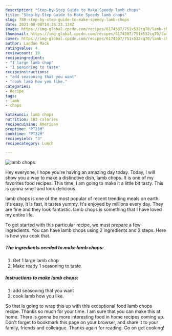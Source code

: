 ```yaml
---
description: "Step-by-Step Guide to Make Speedy lamb chops"
title: "Step-by-Step Guide to Make Speedy lamb chops"
slug: 780-step-by-step-guide-to-make-speedy-lamb-chops
date: 2021-08-08T14:38:23.134Z
image: https://img-global.cpcdn.com/recipes/6174507/751x532cq70/lamb-chops-recipe-main-photo.jpg
thumbnail: https://img-global.cpcdn.com/recipes/6174507/751x532cq70/lamb-chops-recipe-main-photo.jpg
cover: https://img-global.cpcdn.com/recipes/6174507/751x532cq70/lamb-chops-recipe-main-photo.jpg
author: Landon Mack
ratingvalue: 4
reviewcount: 10
recipeingredient:
- "1 large lamb chop"
- "1 seasoning to taste"
recipeinstructions:
- "add seasoning that you want"
- "cook lamb how you like."
categories:
- Recipe
tags:
- lamb
- chops

katakunci: lamb chops 
nutrition: 163 calories
recipecuisine: American
preptime: "PT28M"
cooktime: "PT32M"
recipeyield: "3"
recipecategory: Lunch

---
```



![lamb chops](https://img-global.cpcdn.com/recipes/6174507/751x532cq70/lamb-chops-recipe-main-photo.jpg)

Hey everyone, I hope you're having an amazing day today. Today, I will show you a way to make a distinctive dish, lamb chops. It is one of my favorites food recipes. This time, I am going to make it a little bit tasty. This is gonna smell and look delicious.

lamb chops is one of the most popular of recent trending meals on earth. It's easy, it is fast, it tastes yummy. It's enjoyed by millions every day. They are fine and they look fantastic. lamb chops is something that I have loved my entire life.




To get started with this particular recipe, we must prepare a few ingredients. You can have lamb chops using 2 ingredients and 2 steps. Here is how you cook that.

<!--inarticleads1-->

##### The ingredients needed to make lamb chops:

1. Get 1 large lamb chop
1. Make ready 1 seasoning to taste




<!--inarticleads2-->

##### Instructions to make lamb chops:

1. add seasoning that you want
1. cook lamb how you like.




So that is going to wrap this up with this exceptional food lamb chops recipe. Thanks so much for your time. I am sure that you can make this at home. There is gonna be more interesting food in home recipes coming up. Don't forget to bookmark this page on your browser, and share it to your family, friends and colleague. Thanks again for reading. Go on get cooking!
